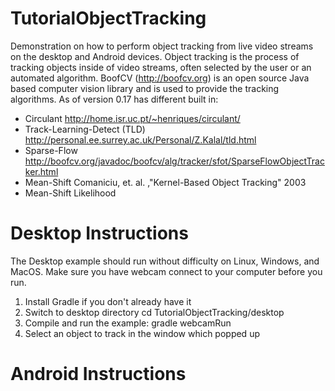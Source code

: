 TutorialObjectTracking
======================

Demonstration on how to perform object tracking from live video streams on the desktop and Android devices.  Object tracking is the process of tracking objects inside of video streams, often selected by the user or an automated algorithm.  BoofCV (http://boofcv.org) is an open source Java based computer vision library and is used to provide the tracking algorithms.  As of version 0.17 has different built in:

- Circulant 
  http://home.isr.uc.pt/~henriques/circulant/
- Track-Learning-Detect (TLD) 
  http://personal.ee.surrey.ac.uk/Personal/Z.Kalal/tld.html
- Sparse-Flow
  http://boofcv.org/javadoc/boofcv/alg/tracker/sfot/SparseFlowObjectTracker.html
- Mean-Shift 
  Comaniciu, et. al. ,"Kernel-Based Object Tracking" 2003
- Mean-Shift Likelihood


Desktop Instructions
======================

The Desktop example should run without difficulty on Linux, Windows, and MacOS.  Make sure you have webcam connect to your computer before you run.

1) Install Gradle if you don't already have it
2) Switch to desktop directory
   cd TutorialObjectTracking/desktop
3) Compile and run the example:
   gradle webcamRun
4) Select an object to track in the window which popped up

Android Instructions
======================